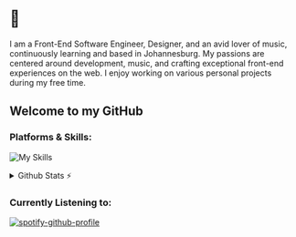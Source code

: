 # 👋

I am a Front-End Software Engineer, Designer, and an avid lover of music, continuously learning and based in Johannesburg. My passions are centered around development, music, and crafting exceptional front-end experiences on the web. I enjoy working on various personal projects during my free time.

## Welcome to my GitHub
### Platforms & Skills:
![My Skills](https://skillicons.dev/icons?i=html,md,css,tailwind,sass,js,jquery,react,wasm,vscode,codepen,wordpress,mongodb,nodejs,bash,postman,c,py,cloudflare,git,figma,xd&perline=11)

<details>
<summary>Github Stats ⚡</summary>
  
  <a href="#">![Github stats](https://github-readme-stats.vercel.app/api?username=ramaanoFullStack&theme=blueberry&count_private=true&hide_border=true&line_height=20)</a>
  <a href="#">![Top Langs](https://github-readme-stats.vercel.app/api/top-langs/?username=ramaanoFullStack&layout=compact&theme=blueberry&count_private=true&hide_border=true)</a>
  </details>

### Currently Listening to:

[![spotify-github-profile](https://spotify-github-profile.vercel.app/api/view?uid=vtv2rc8zlva1hcy6zcim6e6lp&cover_image=true&theme=novatorem&show_offline=false&background_color=121212&interchange=false&bar_color=53b14f&bar_color_cover=true)](https://github.com/kittinan/spotify-github-profile)

  <!-- ![status](https://nocache.advaith.workers.dev?url=https://img.shields.io/endpoint?url=https://dev.discordprofiles.me/api/badge/status/477876548721049611?simple=true) -->
